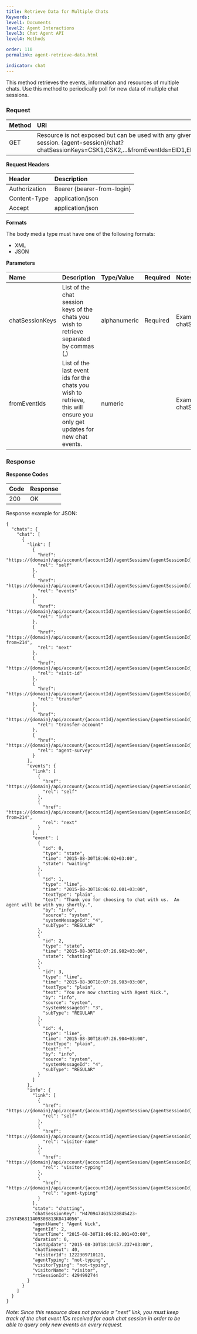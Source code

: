 ```yaml
---
title: Retrieve Data for Multiple Chats
Keywords:
level1: Documents
level2: Agent Interactions
level3: Chat Agent API
level4: Methods

order: 110
permalink: agent-retrieve-data.html

indicator: chat
---
```


This method retrieves the events, information and resources of multiple chats. Use this method to periodically poll for new data of multiple chat sessions.

### Request

| Method | URI |
| :--- | :--- |
| GET | Resource is not exposed but can be used with any given valid agent session. {agent-session}/chat?chatSessionKeys=CSK1,CSK2,...&fromEventIds=EID1,EID2,...&v=1&NC=true |

**Request Headers**

| Header | Description |
| :--- | :--- |
| Authorization| Bearer {bearer-from-login} |
| Content-Type | application/json |
| Accept | application/json |

**Formats**

The body media type must have one of the following formats:

- XML
- JSON

**Parameters**

| Name | Description | Type/Value | Required | Notes |
| :--- | :--- | :--- | :--- | :--- |
| chatSessionKeys | List of the chat session keys of the chats you wish to retrieve separated by commas (,) | alphanumeric | Required | Example: {agent-session}/chat?chatSessionKeys=CSK1,CSK2,...&v=1 |
| fromEventIds | List of the last event ids for the chats you wish to retrieve, this will ensure you only get updates for new chat events.  | numeric | | Example: {agent-session}/chat?chatSessionKeys=CSK1,CSK2,...&fromEventIds=EID1,EID2,...&v=1 |

### Response

**Response Codes**

| Code | Response |
| :--- | :--- | 
| 200 | OK |

Response example for JSON:

    {
      "chats": {
        "chat": [
          {
            "link": [
              {
                "href": "https://{domain}/api/account/{accountId}/agentSession/{agentSessionId}/chat/{chatId}",
                "rel": "self"
              },
              {
                "href": "https://{domain}/api/account/{accountId}/agentSession/{agentSessionId}/chat/{chatId}/events",
                "rel": "events"
              },
              {
                "href": "https://{domain}/api/account/{accountId}/agentSession/{agentSessionId}/chat/{chatId}/info",
                "rel": "info"
              },
              {
                "href": "https://{domain}/api/account/{accountId}/agentSession/{agentSessionId}/chat/{chatId}?from=214",
                "rel": "next"
              },
              {
                "href": "https://{domain}/api/account/{accountId}/agentSession/{agentSessionId}/visits/visit/{visitId}",
                "rel": "visit-id"
              },
              {
                "href": "https://{domain}/api/account/{accountId}/agentSession/{agentSessionId}/chat/{chatId}/transfer",
                "rel": "transfer"
              },
              {
                "href": "https://{domain}/api/account/{accountId}/agentSession/{agentSessionId}/chat/{chatId}/transferAccount",
                "rel": "transfer-account"
              },
              {
                "href": "https://{domain}/api/account/{accountId}/agentSession/{agentSessionId}/chat/{chatId}/survey",
                "rel": "agent-survey"
              }
            ],
            "events": {
              "link": [
                {
                  "href": "https://{domain}/api/account/{accountId}/agentSession/{agentSessionId}/chat/{chatId}/events",
                  "rel": "self"
                },
                {
                  "href": "https://{domain}/api/account/{accountId}/agentSession/{agentSessionId}/chat/{chatId}/events?from=214",
                  "rel": "next"
                }
              ],
              "event": [
                {
                  "id": 0,
                  "type": "state",
                  "time": "2015-08-30T18:06:02+03:00",
                  "state": "waiting"
                },
                {
                  "id": 1,
                  "type": "line",
                  "time": "2015-08-30T18:06:02.001+03:00",
                  "textType": "plain",
                  "text": "Thank you for choosing to chat with us.  An agent will be with you shortly.",
                  "by": "info",
                  "source": "system",
                  "systemMessageId": "4",
                  "subType": "REGULAR"
                },
                {
                  "id": 2,
                  "type": "state",
                  "time": "2015-08-30T18:07:26.902+03:00",
                  "state": "chatting"
                },
                {
                  "id": 3,
                  "type": "line",
                  "time": "2015-08-30T18:07:26.903+03:00",
                  "textType": "plain",
                  "text": "You are now chatting with Agent Nick.",
                  "by": "info",
                  "source": "system",
                  "systemMessageId": "3",
                  "subType": "REGULAR"
                },
                {
                  "id": 4,
                  "type": "line",
                  "time": "2015-08-30T18:07:26.904+03:00",
                  "textType": "plain",
                  "text": "",
                  "by": "info",
                  "source": "system",
                  "systemMessageId": "4",
                  "subType": "REGULAR"
                }
              ]
            },
            "info": {
              "link": [
                {
                  "href": "https://{domain}/api/account/{accountId}/agentSession/{agentSessionId}/chat/{chatId}/info",
                  "rel": "self"
                },
                {
                  "href": "https://{domain}/api/account/{accountId}/agentSession/{agentSessionId}/chat/{chatId}/info/visitorName",
                  "rel": "visitor-name"
                },
                {
                  "href": "https://{domain}/api/account/{accountId}/agentSession/{agentSessionId}/chat/{chatId}/info/visitorTyping",
                  "rel": "visitor-typing"
                },
                {
                  "href": "https://{domain}/api/account/{accountId}/agentSession/{agentSessionId}/chat/{chatId}/info/agentTyping",
                  "rel": "agent-typing"
                }
              ],
              "state": "chatting",
              "chatSessionKey": "H4709474615328845423-2767456311409308813K8414056",
              "agentName": "Agent Nick",
              "agentId": 2,
              "startTime": "2015-08-30T18:06:02.001+03:00",
              "duration": 0,
              "lastUpdate": "2015-08-30T18:10:57.237+03:00",
              "chatTimeout": 40,
               "visitorId": 1222309710121,
              "agentTyping": "not-typing",
              "visitorTyping": "not-typing",
              "visitorName": "visitor",
              "rtSessionId": 4294992744
            }
          }
        ]
      }
    }

*Note: Since this resource does not provide a "next" link, you must keep track of the chat event IDs received for each chat session in order to be able to query only new events on every request.*
